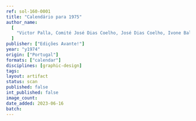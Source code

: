 ```yaml
---
ref: sol-160-0001
title: "Calendário para 1975"
author_name:
  [
    "Victor Palla, Comité José Dias Coelho, José Dias Coelho, Ivone Balette, José Farinha, Cipriano Dourado, António Domingues, Maria Barreira",
  ]
publisher: ["Edições Avante!"]
year: "y1974"
origin: ["Portugal"]
formats: ["calendar"]
disciplines: [graphic-design]
tags:
layout: artifact
status: scan
published: false
int_published: false
image_count:
date_added: 2023-06-16
batch:
---
```


